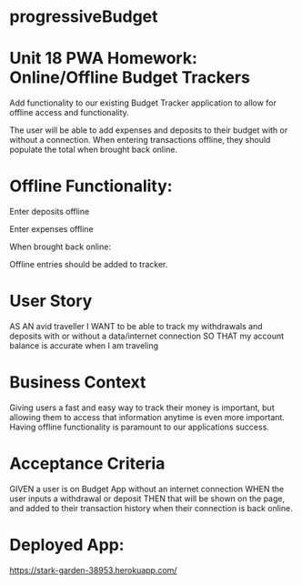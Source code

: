 # progressiveBudget

# Unit 18 PWA Homework: Online/Offline Budget Trackers
Add functionality to our existing Budget Tracker application to allow for offline access and functionality.

The user will be able to add expenses and deposits to their budget with or without a connection. When entering transactions offline, they should populate the total when brought back online.

# Offline Functionality:

Enter deposits offline

Enter expenses offline

When brought back online:

Offline entries should be added to tracker.

# User Story
AS AN avid traveller I WANT to be able to track my withdrawals and deposits with or without a data/internet connection SO THAT my account balance is accurate when I am traveling

# Business Context
Giving users a fast and easy way to track their money is important, but allowing them to access that information anytime is even more important. Having offline functionality is paramount to our applications success.

# Acceptance Criteria
GIVEN a user is on Budget App without an internet connection WHEN the user inputs a withdrawal or deposit THEN that will be shown on the page, and added to their transaction history when their connection is back online.

# Deployed App:

https://stark-garden-38953.herokuapp.com/


